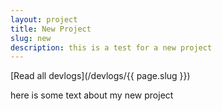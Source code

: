 ```yaml
---
layout: project
title: New Project
slug: new
description: this is a test for a new project
---
```


[Read all devlogs](/devlogs/{{ page.slug }})

here is some text about my new project
